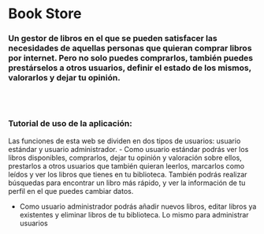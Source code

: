 # Book Store
<h3> 
Un gestor de libros en el que se pueden satisfacer las necesidades de aquellas personas que quieran comprar libros por internet. Pero no solo puedes comprarlos, también puedes prestárselos a otros usuarios, definir el estado de los mismos, valorarlos y dejar tu opinión.
</h3>
<br><br>

<h3>
Tutorial de uso de la aplicación:
</h3>
<p>
Las funciones de esta web se dividen en dos tipos de usuarios: usuario estándar y usuario administrador.
-	Como usuario estándar podrás ver los libros disponibles, comprarlos, dejar tu opinión y valoración sobre ellos, prestarlos a otros usuarios que también quieran leerlos, marcarlos como leídos y ver los libros que tienes en tu biblioteca. También podrás realizar búsquedas para encontrar un libro más rápido, y ver la información de tu perfil en el que puedes cambiar datos.

-	Como usuario administrador podrás añadir nuevos libros, editar libros ya existentes y eliminar libros de tu biblioteca. Lo mismo para administrar usuarios
</p>
